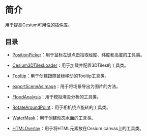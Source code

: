 # 简介

用于提高Cesium可用性的插件库。

## 目录

- [PositionPicker](https://syzdev.cn/cesium-plugins-docs/zh/docs/PositionPicker.html)：用于鼠标左键点击拾取经度、纬度和高度的工具类。

- [Cesium3DTilesLoader](https://syzdev.cn/cesium-plugins-docs/zh/docs/Cesium3DTilesLoader.html)：用于加载并配置3DTiles的工具类。

- [Tooltip](https://syzdev.cn/cesium-plugins-docs/zh/docs/Tooltip.html)：用于创建跟随鼠标移动的Tooltip工具类。

- [exportSceneAsImage](https://syzdev.cn/cesium-plugins-docs/zh/docs/exportSceneAsImage.html)：用于将场景导出为图片的方法。

- [FloodAnalysis](https://syzdev.cn/cesium-plugins-docs/zh/docs/FloodAnalysis.html)：用于模拟淹没分析的工具类。

- [RotateAroundPoint](https://syzdev.cn/cesium-plugins-docs/zh/docs/RotateAroundPoint.html)：用于相机绕点旋转的工具类。

- [WaterMask](https://syzdev.cn/cesium-plugins-docs/zh/docs/WaterMask.html)：用于创建动态水面的工具类。

- [HTMLOverlay](https://syzdev.cn/cesium-plugins-docs/zh/docs/HTMLOverlay.html)：用于将HTML元素放在Cesium canvas上的工具类。